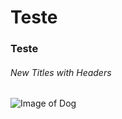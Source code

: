 # Teste
### Teste


###### New Titles with Headers


![Image of Dog](https://encrypted-tbn0.gstatic.com/images?q=tbn:ANd9GcSlrZqTCInyg6RfYC7Ape20o-EWP1EN_A8fOA&usqp=CAU)
